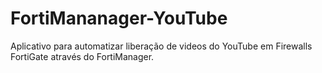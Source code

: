 # FortiMananager-YouTube
Aplicativo para automatizar liberação de videos do YouTube em Firewalls FortiGate através do FortiManager.